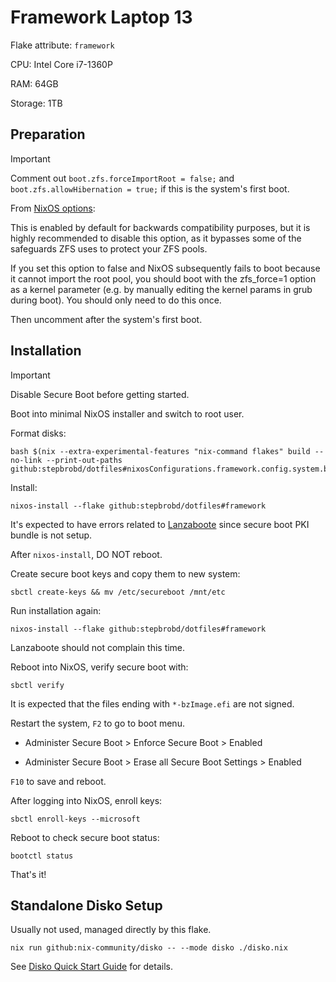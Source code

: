 # Framework Laptop 13

Flake attribute: `framework`

CPU: Intel Core i7-1360P

RAM: 64GB

Storage: 1TB

## Preparation

> [!Important]
> Comment out `boot.zfs.forceImportRoot = false;` and `boot.zfs.allowHibernation = true;` if this is the system's first boot.

From [NixOS options](https://mynixos.com/nixpkgs/option/boot.zfs.forceImportRoot):

This is enabled by default for backwards compatibility purposes, but it is highly recommended to disable this option, as it bypasses some of the safeguards ZFS uses to protect your ZFS pools.

If you set this option to false and NixOS subsequently fails to boot because it cannot import the root pool, you should boot with the zfs_force=1 option as a kernel parameter (e.g. by manually editing the kernel params in grub during boot). You should only need to do this once.

Then uncomment after the system's first boot.

## Installation

> [!Important]
> Disable Secure Boot before getting started.

Boot into minimal NixOS installer and switch to root user.

Format disks:

```shell
bash $(nix --extra-experimental-features "nix-command flakes" build --no-link --print-out-paths github:stepbrobd/dotfiles#nixosConfigurations.framework.config.system.build.diskoScript)
```

Install:

```shell
nixos-install --flake github:stepbrobd/dotfiles#framework
```

It's expected to have errors related to [Lanzaboote](https://github.com/nix-community/lanzaboote) since secure boot PKI bundle is not setup.

After `nixos-install`, DO NOT reboot.

Create secure boot keys and copy them to new system:

```shell
sbctl create-keys && mv /etc/secureboot /mnt/etc
```

Run installation again:

```shell
nixos-install --flake github:stepbrobd/dotfiles#framework
```

Lanzaboote should not complain this time.

Reboot into NixOS, verify secure boot with:

```shell
sbctl verify
```

It is expected that the files ending with `*-bzImage.efi` are not signed.

Restart the system, `F2` to go to boot menu.

- Administer Secure Boot > Enforce Secure Boot > Enabled

- Administer Secure Boot > Erase all Secure Boot Settings > Enabled

`F10` to save and reboot.

After logging into NixOS, enroll keys:

```shell
sbctl enroll-keys --microsoft
```

Reboot to check secure boot status:

```shell
bootctl status
```

That's it!

## Standalone Disko Setup

Usually not used, managed directly by this flake.

```shell
nix run github:nix-community/disko -- --mode disko ./disko.nix
```

See [Disko Quick Start Guide](https://github.com/nix-community/disko/blob/master/docs/quickstart.md) for details.
